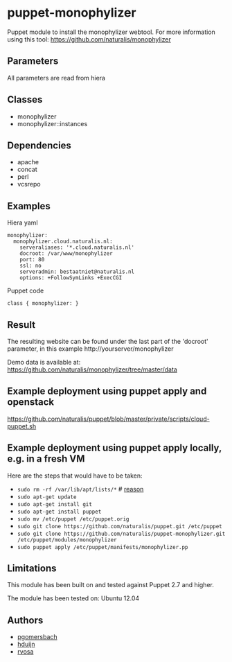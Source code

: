 puppet-monophylizer
===================

Puppet module to install the monophylizer webtool.
For more information using this tool: https://github.com/naturalis/monophylizer

Parameters
-------------
All parameters are read from hiera

Classes
-------------
- monophylizer
- monophylizer::instances

Dependencies
-------------
- apache
- concat
- perl
- vcsrepo

Examples
-------------
Hiera yaml
```
monophylizer:
  monophylizer.cloud.naturalis.nl:
    serveraliases: '*.cloud.naturalis.nl'
    docroot: /var/www/monophylizer
    port: 80
    ssl: no
    serveradmin: bestaatniet@naturalis.nl
    options: +FollowSymLinks +ExecCGI
```
Puppet code
```
class { monophylizer: }
```
Result
-------------
The resulting website can be found under the last part of the 'docroot' parameter, in this example http://yourserver/monophylizer

Demo data is available at: https://github.com/naturalis/monophylizer/tree/master/data

Example deployment using puppet apply and openstack
-------------
https://github.com/naturalis/puppet/blob/master/private/scripts/cloud-puppet.sh

Example deployment using puppet apply locally, e.g. in a fresh VM
-----------------------------------------------------------------

Here are the steps that would have to be taken:
- `sudo rm -rf /var/lib/apt/lists/*` # [reason](http://askubuntu.com/questions/41605/trouble-downloading-packages-list-due-to-a-hash-sum-mismatch-error)
- `sudo apt-get update`
- `sudo apt-get install git`
- `sudo apt-get install puppet`
- `sudo mv /etc/puppet /etc/puppet.orig`
- `sudo git clone https://github.com/naturalis/puppet.git /etc/puppet`
- `sudo git clone https://github.com/naturalis/puppet-monophylizer.git /etc/puppet/modules/monophylizer`
- `sudo puppet apply /etc/puppet/manifests/monophylizer.pp`

Limitations
-------------
This module has been built on and tested against Puppet 2.7 and higher.

The module has been tested on:
Ubuntu 12.04

Authors
-------------
- [pgomersbach](https://github.com/pgomersbach)
- [hduijn](https://github.com/hduijn)
- [rvosa](https://github.com/rvosa)
